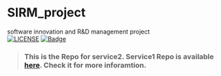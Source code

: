 # SIRM_project
software innovation and R&amp;D management project  
[![LICENSE](https://img.shields.io/badge/license-Anti%20996-blue.svg)](https://github.com/996icu/996.ICU/blob/master/LICENSE)
[![Badge](https://img.shields.io/badge/link-996.icu-red.svg)](https://996.icu/#/zh_CN)

>### This is the Repo for service2. Service1 Repo is available [here](https://github.com/FanWT/serv). Check it for more inforamtion.


